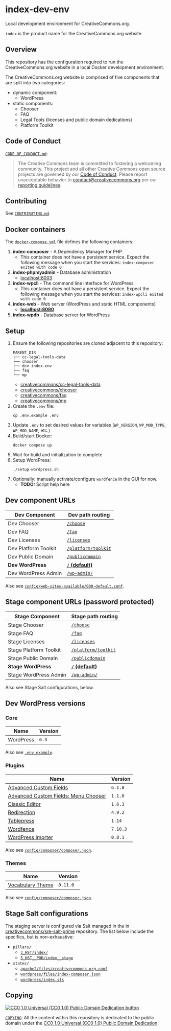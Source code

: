 # index-dev-env

Local development environment for CreativeCommons.org.

`index` is the product name for the CreativeCommons.org website.


## Overview

This repository has the configuration required to run the CreativeCommons.org
website in a local Docker development environment.

The CreativeCommons.org website is comprised of five components that are split
into two categories:
- dynamic component:
  - WordPress
- static components:
  - Chooser
  - FAQ
  - Legal Tools (licenses and public domain dedications)
  - Platform Toolkit


## Code of Conduct

[`CODE_OF_CONDUCT.md`](CODE_OF_CONDUCT.md):
> The Creative Commons team is committed to fostering a welcoming community.
> This project and all other Creative Commons open source projects are governed
> by our [Code of Conduct][code_of_conduct]. Please report unacceptable
> behavior to [conduct@creativecommons.org](mailto:conduct@creativecommons.org)
> per our [reporting guidelines][reporting_guide].

[code_of_conduct]: https://opensource.creativecommons.org/community/code-of-conduct/
[reporting_guide]: https://opensource.creativecommons.org/community/code-of-conduct/enforcement/


## Contributing

See [`CONTRIBUTING.md`](CONTRIBUTING.md).


## Docker containers

The [`docker-compose.yml`](docker-comose.yml) file defines the following
containers:
1. **index-composer** - A Dependency Manager for PHP
   - This container does not have a persistent service. Expect the following
     message when you start the services: `index-composer exited with code 0`
2. **index-phpmyadmin** - Database administration
   - [localhost:8003](http://localhost:8003/)
3. **index-wpcli** - The command line interface for WordPress
   - This container does not have a persistent service. Expect the following
     message when you start the services: `index-wpcli exited with code 0`
4. **index-web** - Web server (WordPress and static HTML components)
   - **[localhost:8080](http://localhost:8080/)**
5. **index-wpdb** - Database server for WordPress


## Setup

1. Ensure the following repositories are cloned adjacent to this repository:
    ```
    PARENT_DIR
    ├── cc-legal-tools-data
    ├── chooser
    ├── dev-index-env
    ├── faq
    └── mp
    ```
   - [creativecommons/cc-legal-tools-data][gh-cc-legal-tools-data]
   - [creativecommons/chooser][gh-chooser]
   - [creativecommons/faq][gh-faq]
   - [creativecommons/mp][gh-mp]
2. Create the `.env` file:
    ```shell
    cp .env.example .env
    ```
3. Update `.env` to set desired values for variables (`WP_VERSION`,
   `WP_MOD_TYPE`, `WP_MOD_NAME`, etc.)
4. Build/start Docker:
    ```shell
    docker compose up
    ```
5. Wait for build and initialization to complete
6. Setup WordPress:
    ```shell
    ./setup-wordpress.sh
    ```
7. Optionally: manually activate/configure `wordfence` in the GUI for now.
    - **TODO:** Script help here

[gh-cc-legal-tools-data]: https://github.com/creativecommons/cc-legal-tools-data
[gh-chooser]: https://github.com/creativecommons/chooser
[gh-faq]: https://github.com/creativecommons/faq
[gh-mp]: https://github.com/creativecommons/mp


## Dev component URLs

| Dev Component        | Dev path routing              |
| -------------------- | ----------------------------- |
| Dev Chooser          | [`/choose`][dev-choose]       |
| Dev FAQ              | [`/faq`][dev-faq]             |
| Dev Licenses         | [`/licenses`][dev-licenses]   |
| Dev Platform Toolkit | [`/platform/toolkit`][dev-mp] |
| Dev Public Domain    | [`/publicdomain`][dev-public] |
| **Dev WordPress**    | **[`/` (default)][dev-wp]**   |
| Dev WordPress Admin  | [`/wp-admin/`][dev-wp-admin]  |

Also see [`config/web-sites-available/000-default.conf`][dev-webconfig].

[dev-choose]: http://localhost:8080/choose
[dev-faq]: http://localhost:8080/faq
[dev-licenses]: http://localhost:8080/licenses
[dev-mp]: http://localhost:8080/platform/toolkit
[dev-public]: http://localhost:8080/publicdomain
[dev-wp]: http://localhost:8080/
[dev-wp-admin]: http://localhost:8080/wp-admin/
[dev-webconfig]: config/web-sites-available/000-default.conf


## Stage component URLs (password protected)

| Stage Component        | Stage path routing              |
| ---------------------- | ------------------------------- |
| Stage Chooser          | [`/choose`][stage-choose]       |
| Stage FAQ              | [`/faq`][stage-faq]             |
| Stage Licenses         | [`/licenses`][stage-licenses]   |
| Stage Platform Toolkit | [`/platform/toolkit`][stage-mp] |
| Stage Public Domain    | [`/publicdomain`][stage-public] |
| **Stage WordPress**    | **[`/` (default)][stage-wp]**   |
| Stage WordPress Admin  | [`/wp-admin/`][stage-wp-admin]  |

Also see Stage Salt configurations, below.

[stage-choose]: http://stage.creativecommons.org/choose
[stage-faq]: http://stage.creativecommons.org/faq
[stage-licenses]: http://stage.creativecommons.org/licenses
[stage-mp]: http://stage.creativecommons.org/platform/toolkit
[stage-public]: http://stage.creativecommons.org/publicdomain
[stage-wp]: http://stage.creativecommons.org/
[stage-wp-admin]: http://stage.creativecommons.org/wp-admin/
[stage-webconfig]: config/web-sites-available/000-default.conf


## Dev WordPress versions


### Core

| Name      | Version |
| --------- | ------- |
| WordPress | `6.3`   |

Also see [`.env.example`](.env.example).


### Plugins

| Name                                                     | Version  |
| -------------------------------------------------------- | -------- |
| [Advanced Custom Fields][adv-custom-fields]              | `6.1.8`  |
| [Advanced Custom Fields: Menu Chooser][acf-menu-chooser] | `1.1.0`  |
| [Classic Editor][classic-editor]                         | `1.6.3`  |
| [Redirection][redirection]                               | `4.9.2`  |
| [Tablepress][tablepress]                                 | `1.14`   |
| [Wordfence][wordfence]                                   | `7.10.3` |
| [WordPress Imorter][wp-importer]                         | `0.8.1`  |

Also see [`config/composer/composer.json`](config/composer/composer.json).

[adv-custom-fields]: https://wordpress.org/plugins/advanced-custom-fields/
[acf-menu-chooser]: https://github.com/reyhoun/acf-menu-chooser
[classic-editor]: https://wordpress.org/plugins/classic-editor/
[redirection]: https://wordpress.org/plugins/redirection/
[tablepress]: https://wordpress.org/plugins/tablepress/
[wordfence]: https://wordpress.org/plugins/wordfence/
[wp-importer]: https://wordpress.org/plugins/wordpress-importer/


### Themes

| Name                                 | Version |
| ------------------------------------ | ------- |
| [Vocabulary Theme][vocabulary-theme] | `0.11.0` |

Also see [`config/composer/composer.json`](config/composer/composer.json).

[vocabulary-theme]: https://github.com/creativecommons/vocabulary-theme


## Stage Salt configurations

The staging server is configured via Salt managed in the in
[creativecommons/sre-salt-prime][sre-salt-prime] repository. The list below
include the specifics, but is non-exhaustive:
- `pillars/`
  - [`3_HST/index/`][salt-hst-index]
  - [`5_HST__POD/index__stage`][salt-hst-pod-index]
- `states/`
  - [`apache2/files/creativecommons_org.conf`][salt-index-conf]
  - [`wordpress/files/index-composer.json`][salt-index-composer]
  - [`wordpress/index.sls`][salt-wordpress-index]

[sre-salt-prime]: https://github.com/creativecommons/sre-salt-prime
[salt-hst-index]: https://github.com/creativecommons/sre-salt-prime/tree/main/pillars/3_HST/index
[salt-hst-pod-index]: https://github.com/creativecommons/sre-salt-prime/tree/main/pillars/5_HST__POD/index__stage
[salt-index-conf]: https://github.com/creativecommons/sre-salt-prime/blob/main/states/apache2/files/creativecommons_org.conf
[salt-index-composer]: https://github.com/creativecommons/sre-salt-prime/blob/main/states/wordpress/files/index-composer.json
[salt-wordpress-index]: https://github.com/creativecommons/sre-salt-prime/blob/main/states/wordpress/index.sls


## Copying

[![CC0 1.0 Universal (CC0 1.0) Public Domain Dedication
button][cc-zero-png]][cc-zero]

[`COPYING`](COPYING): All the content within this repository is dedicated to
the public domain under the [CC0 1.0 Universal (CC0 1.0) Public Domain
Dedication][cc-zero].

[cc-zero-png]: https://licensebuttons.net/l/zero/1.0/88x31.png "CC0 1.0 Universal (CC0 1.0) Public Domain Dedication button"
[cc-zero]: https://creativecommons.org/publicdomain/zero/1.0/ "Creative Commons — CC0 1.0 Universal"
